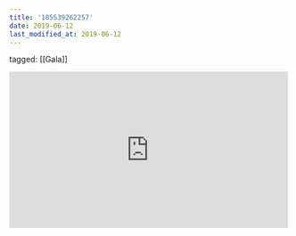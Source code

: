```yaml
---
title: '185539262257'
date: 2019-06-12
last_modified_at: 2019-06-12
---
```

tagged: [[Gala]]
<iframe allow="accelerometer; autoplay; clipboard-write; encrypted-media; gyroscope; picture-in-picture" allowfullscreen="" frameborder="0" height="281" id="youtube_iframe" src="https://www.youtube.com/embed/p3l7fgvrEKM?feature=oembed&amp;enablejsapi=1&amp;origin=https://safe.txmblr.com&amp;wmode=opaque" width="500"></iframe>